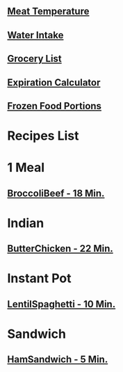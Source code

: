 ## [Meat Temperature](https://www.clickthisnick.com/recipes/meatTemp.html)
## [Water Intake](https://www.clickthisnick.com/recipes/waterIntake.html)
## [Grocery List](https://www.clickthisnick.com/recipes/groceryList.html)
## [Expiration Calculator](https://www.clickthisnick.com/recipes/expirationCalculator.html)
## [Frozen Food Portions](https://www.clickthisnick.com/recipes/frozenFood.html)
# Recipes List
# 1 Meal
## [BroccoliBeef - 18 Min.](https://www.clickthisnick.com/recipes/dist/broccolibeef.html)

# Indian
## [ButterChicken - 22 Min.](https://www.clickthisnick.com/recipes/dist/butterchicken.html)

# Instant Pot
## [LentilSpaghetti - 10 Min.](https://www.clickthisnick.com/recipes/dist/lentilspaghetti.html)

# Sandwich
## [HamSandwich - 5 Min.](https://www.clickthisnick.com/recipes/dist/hamsandwich.html)

